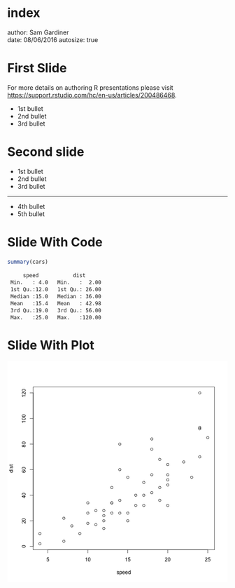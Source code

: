 index
========================================================
author: Sam Gardiner    
date: 08/06/2016
autosize: true

First Slide
========================================================

For more details on authoring R presentations please visit <https://support.rstudio.com/hc/en-us/articles/200486468>.

- 1st bullet
- 2nd bullet
- 3rd bullet

Second slide
========================================================

- 1st bullet
- 2nd bullet
- 3rd bullet

*** 
- 4th bullet
- 5th bullet

Slide With Code
========================================================


```r
summary(cars)
```

```
     speed           dist       
 Min.   : 4.0   Min.   :  2.00  
 1st Qu.:12.0   1st Qu.: 26.00  
 Median :15.0   Median : 36.00  
 Mean   :15.4   Mean   : 42.98  
 3rd Qu.:19.0   3rd Qu.: 56.00  
 Max.   :25.0   Max.   :120.00  
```

Slide With Plot
========================================================

![plot of chunk unnamed-chunk-2](index-figure/unnamed-chunk-2-1.png)
